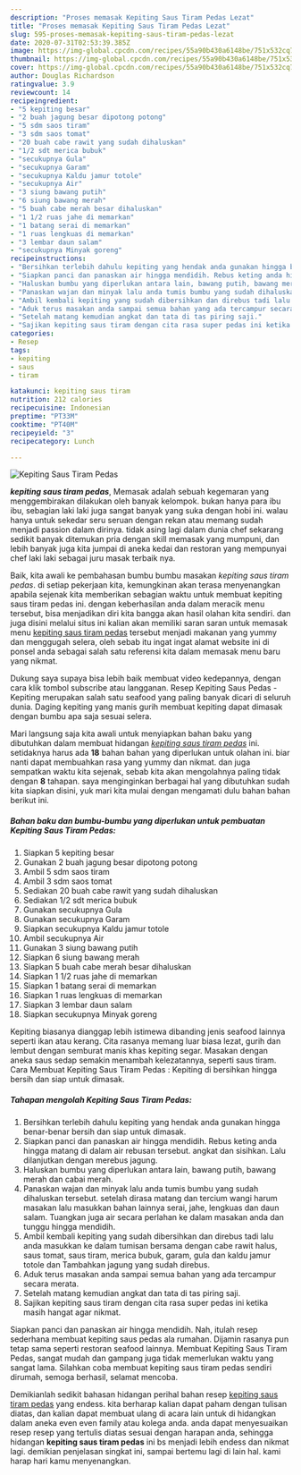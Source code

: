 ```yaml
---
description: "Proses memasak Kepiting Saus Tiram Pedas Lezat"
title: "Proses memasak Kepiting Saus Tiram Pedas Lezat"
slug: 595-proses-memasak-kepiting-saus-tiram-pedas-lezat
date: 2020-07-31T02:53:39.385Z
image: https://img-global.cpcdn.com/recipes/55a90b430a6148be/751x532cq70/kepiting-saus-tiram-pedas-foto-resep-utama.jpg
thumbnail: https://img-global.cpcdn.com/recipes/55a90b430a6148be/751x532cq70/kepiting-saus-tiram-pedas-foto-resep-utama.jpg
cover: https://img-global.cpcdn.com/recipes/55a90b430a6148be/751x532cq70/kepiting-saus-tiram-pedas-foto-resep-utama.jpg
author: Douglas Richardson
ratingvalue: 3.9
reviewcount: 14
recipeingredient:
- "5 kepiting besar"
- "2 buah jagung besar dipotong potong"
- "5 sdm saos tiram"
- "3 sdm saos tomat"
- "20 buah cabe rawit yang sudah dihaluskan"
- "1/2 sdt merica bubuk"
- "secukupnya Gula"
- "secukupnya Garam"
- "secukupnya Kaldu jamur totole"
- "secukupnya Air"
- "3 siung bawang putih"
- "6 siung bawang merah"
- "5 buah cabe merah besar dihaluskan"
- "1 1/2 ruas jahe di memarkan"
- "1 batang serai di memarkan"
- "1 ruas lengkuas di memarkan"
- "3 lembar daun salam"
- "secukupnya Minyak goreng"
recipeinstructions:
- "Bersihkan terlebih dahulu kepiting yang hendak anda gunakan hingga benar-benar bersih dan siap untuk dimasak."
- "Siapkan panci dan panaskan air hingga mendidih. Rebus keting anda hingga matang di dalam air rebusan tersebut. angkat dan sisihkan. Lalu dilanjutkan dengan merebus jagung."
- "Haluskan bumbu yang diperlukan antara lain, bawang putih, bawang merah dan cabai merah."
- "Panaskan wajan dan minyak lalu anda tumis bumbu yang sudah dihaluskan tersebut. setelah dirasa matang dan tercium wangi harum masakan lalu masukkan bahan lainnya serai, jahe, lengkuas dan daun salam. Tuangkan juga air secara perlahan ke dalam masakan anda dan tunggu hingga mendidih."
- "Ambil kembali kepiting yang sudah dibersihkan dan direbus tadi lalu anda masukkan ke dalam tumisan bersama dengan cabe rawit halus, saus tomat, saus tiram, merica bubuk, garam, gula dan kaldu jamur totole dan Tambahkan jagung yang sudah direbus."
- "Aduk terus masakan anda sampai semua bahan yang ada tercampur secara merata."
- "Setelah matang kemudian angkat dan tata di tas piring saji."
- "Sajikan kepiting saus tiram dengan cita rasa super pedas ini ketika masih hangat agar nikmat."
categories:
- Resep
tags:
- kepiting
- saus
- tiram

katakunci: kepiting saus tiram 
nutrition: 212 calories
recipecuisine: Indonesian
preptime: "PT33M"
cooktime: "PT40M"
recipeyield: "3"
recipecategory: Lunch

---
```



![Kepiting Saus Tiram Pedas](https://img-global.cpcdn.com/recipes/55a90b430a6148be/751x532cq70/kepiting-saus-tiram-pedas-foto-resep-utama.jpg)

<b><i>kepiting saus tiram pedas</i></b>, Memasak adalah sebuah kegemaran yang menggembirakan dilakukan oleh banyak kelompok. bukan hanya para ibu ibu, sebagian laki laki juga sangat banyak yang suka dengan hobi ini. walau hanya untuk sekedar seru seruan dengan rekan atau memang sudah menjadi passion dalam dirinya. tidak asing lagi dalam dunia chef sekarang sedikit banyak ditemukan pria dengan skill memasak yang mumpuni, dan lebih banyak juga kita jumpai di aneka kedai dan restoran yang mempunyai chef laki laki sebagai juru masak terbaik nya.

Baik, kita awali ke pembahasan bumbu bumbu masakan <i>kepiting saus tiram pedas</i>. di setiap pekerjaan kita, kemungkinan akan terasa menyenangkan apabila sejenak kita memberikan sebagian waktu untuk membuat kepiting saus tiram pedas ini. dengan keberhasilan anda dalam meracik menu tersebut, bisa menjadikan diri kita bangga akan hasil olahan kita sendiri. dan juga disini melalui situs ini kalian akan memiliki saran saran untuk memasak menu <u>kepiting saus tiram pedas</u> tersebut menjadi makanan yang yummy dan menggugah selera, oleh sebab itu ingat ingat alamat website ini di ponsel anda sebagai salah satu referensi kita dalam memasak menu baru yang nikmat.

Dukung saya supaya bisa lebih baik membuat video kedepannya, dengan cara klik tombol subscribe atau langganan. Resep Kepiting Saus Pedas - Kepiting merupakan salah satu seafood yang paling banyak dicari di seluruh dunia. Daging kepiting yang manis gurih membuat kepiting dapat dimasak dengan bumbu apa saja sesuai selera.


Mari langsung saja kita awali untuk menyiapkan bahan baku yang dibutuhkan dalam membuat hidangan <u><i>kepiting saus tiram pedas</i></u> ini. setidaknya harus ada <b>18</b> bahan bahan yang diperlukan untuk olahan ini. biar nanti dapat membuahkan rasa yang yummy dan nikmat. dan juga sempatkan waktu kita sejenak, sebab kita akan mengolahnya paling tidak dengan <b>8</b> tahapan. saya menginginkan berbagai hal yang dibutuhkan sudah kita siapkan disini, yuk mari kita mulai dengan mengamati dulu bahan bahan berikut ini.

<!--inarticleads1-->

##### Bahan baku dan bumbu-bumbu yang diperlukan untuk pembuatan Kepiting Saus Tiram Pedas:

1. Siapkan 5 kepiting besar
1. Gunakan 2 buah jagung besar dipotong potong
1. Ambil 5 sdm saos tiram
1. Ambil 3 sdm saos tomat
1. Sediakan 20 buah cabe rawit yang sudah dihaluskan
1. Sediakan 1/2 sdt merica bubuk
1. Gunakan secukupnya Gula
1. Gunakan secukupnya Garam
1. Siapkan secukupnya Kaldu jamur totole
1. Ambil secukupnya Air
1. Gunakan 3 siung bawang putih
1. Siapkan 6 siung bawang merah
1. Siapkan 5 buah cabe merah besar dihaluskan
1. Siapkan 1 1/2 ruas jahe di memarkan
1. Siapkan 1 batang serai di memarkan
1. Siapkan 1 ruas lengkuas di memarkan
1. Siapkan 3 lembar daun salam
1. Siapkan secukupnya Minyak goreng


Kepiting biasanya dianggap lebih istimewa dibanding jenis seafood lainnya seperti ikan atau kerang. Cita rasanya memang luar biasa lezat, gurih dan lembut dengan semburat manis khas kepiting segar. Masakan dengan aneka saus sedap semakin menambah kelezatannya, seperti saus tiram. Cara Membuat Kepiting Saus Tiram Pedas : Kepiting di bersihkan hingga bersih dan siap untuk dimasak. 

<!--inarticleads2-->

##### Tahapan mengolah Kepiting Saus Tiram Pedas:

1. Bersihkan terlebih dahulu kepiting yang hendak anda gunakan hingga benar-benar bersih dan siap untuk dimasak.
1. Siapkan panci dan panaskan air hingga mendidih. Rebus keting anda hingga matang di dalam air rebusan tersebut. angkat dan sisihkan. Lalu dilanjutkan dengan merebus jagung.
1. Haluskan bumbu yang diperlukan antara lain, bawang putih, bawang merah dan cabai merah.
1. Panaskan wajan dan minyak lalu anda tumis bumbu yang sudah dihaluskan tersebut. setelah dirasa matang dan tercium wangi harum masakan lalu masukkan bahan lainnya serai, jahe, lengkuas dan daun salam. Tuangkan juga air secara perlahan ke dalam masakan anda dan tunggu hingga mendidih.
1. Ambil kembali kepiting yang sudah dibersihkan dan direbus tadi lalu anda masukkan ke dalam tumisan bersama dengan cabe rawit halus, saus tomat, saus tiram, merica bubuk, garam, gula dan kaldu jamur totole dan Tambahkan jagung yang sudah direbus.
1. Aduk terus masakan anda sampai semua bahan yang ada tercampur secara merata.
1. Setelah matang kemudian angkat dan tata di tas piring saji.
1. Sajikan kepiting saus tiram dengan cita rasa super pedas ini ketika masih hangat agar nikmat.


Siapkan panci dan panaskan air hingga mendidih. Nah, itulah resep sederhana membuat kepiting saus pedas ala rumahan. Dijamin rasanya pun tetap sama seperti restoran seafood lainnya. Membuat Kepiting Saus Tiram Pedas, sangat mudah dan gampang juga tidak memerlukan waktu yang sangat lama. Silahkan coba membuat kepiting saus tiram pedas sendiri dirumah, semoga berhasil, selamat mencoba. 

Demikianlah sedikit bahasan hidangan perihal bahan resep <u>kepiting saus tiram pedas</u> yang endess. kita berharap kalian dapat paham dengan tulisan diatas, dan kalian dapat membuat ulang di acara lain untuk di hidangkan dalam aneka even even family atau kolega anda. anda dapat menyesuaikan resep resep yang tertulis diatas sesuai dengan harapan anda, sehingga hidangan <b>kepiting saus tiram pedas</b> ini bs menjadi lebih endess dan nikmat lagi. demikian penjelasan singkat ini, sampai bertemu lagi di lain hal. kami harap hari kamu menyenangkan.
